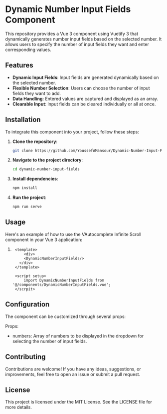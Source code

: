 # Dynamic Number Input Fields Component

This repository provides a Vue 3 component using Vuetify 3 that dynamically generates number input fields based on the selected number. It allows users to specify the number of input fields they want and enter corresponding values.

## Features

- **Dynamic Input Fields**: Input fields are generated dynamically based on the selected number.
- **Flexible Number Selection**: Users can choose the number of input fields they want to add.
- **Data Handling**: Entered values are captured and displayed as an array.
- **Clearable Input**: Input fields can be cleared individually or all at once.

## Installation

To integrate this component into your project, follow these steps:

1. **Clone the repository**:
   ```sh
   git clone https://github.com/YoussefAMansour/Dynamic-Number-Input-Fields

2. **Navigate to the project directory**:
    ```sh
   cd dynamic-number-input-fields

3.  **Install dependencies**:
    ```sh
    npm install
    
4.  **Run the project**:
    ```sh
    npm run serve

## Usage

Here's an example of how to use the VAutocomplete Infinite Scroll component in your Vue 3 application:
1. ```shell
    <template>
        <div>
        <DynamicNumberInputFields/>
      </div>
    </template>

    <script setup>
        import DynamicNumberInputFields from '@/components/DynamicNumberInputFields.vue';
    </scrpit>

## Configuration

The component can be customized through several props:

Props:
* numbers: Array of numbers to be displayed in the dropdown for selecting the number of input fields.

## Contributing

Contributions are welcome! If you have any ideas, suggestions, or improvements, feel free to open an issue or submit a pull request.

## License

This project is licensed under the MIT License. See the LICENSE file for more details.
